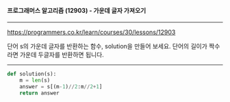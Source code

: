 #### 프로그래머스 알고리즘 (12903) - 가운데 글자 가져오기

---

https://programmers.co.kr/learn/courses/30/lessons/12903

단어 s의 가운데 글자를 반환하는 함수, solution을 만들어 보세요. 단어의 길이가 짝수라면 가운데 두글자를 반환하면 됩니다.

---



```python
def solution(s):
    m = len(s)
    answer = s[(m-1)//2:m//2+1]
    return answer
```
